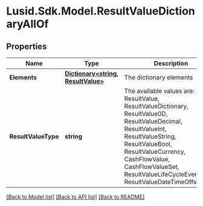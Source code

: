 # Lusid.Sdk.Model.ResultValueDictionaryAllOf

## Properties

Name | Type | Description | Notes
------------ | ------------- | ------------- | -------------
**Elements** | [**Dictionary&lt;string, ResultValue&gt;**](ResultValue.md) | The dictionary elements | [optional] 
**ResultValueType** | **string** | The available values are: ResultValue, ResultValueDictionary, ResultValue0D, ResultValueDecimal, ResultValueInt, ResultValueString, ResultValueBool, ResultValueCurrency, CashFlowValue, CashFlowValueSet, ResultValueLifeCycleEventValue, ResultValueDateTimeOffset | 

[[Back to Model list]](../README.md#documentation-for-models) [[Back to API list]](../README.md#documentation-for-api-endpoints) [[Back to README]](../README.md)

